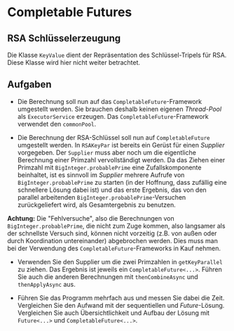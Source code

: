 # Completable Futures #

## RSA Schlüsselerzeugung ##

Die Klasse ``KeyValue`` dient der Repräsentation des Schlüssel-Tripels für RSA. Diese Klasse wird hier nicht weiter betrachtet. 

## Aufgaben ##

* Die Berechnung soll nun auf das ``CompletableFuture``-Framework umgestellt werden. Sie brauchen deshalb keinen eigenen *Thread-Pool* als ``ExecutorService`` erzeugen. Das ``CompletableFuture``-Framework verwendet den ``commonPool``. 

* Die Berechnung der RSA-Schlüssel soll nun auf ``CompletableFuture`` umgestellt werden. In ``RSAKeyPar`` ist bereits ein Gerüst  für einen *Supplier* vorgegeben. Der ``Supplier`` muss aber noch um die eigentliche Berechnung einer Primzahl vervollständigt werden. Da das Ziehen einer Primzahl mit ``BigInteger.probablePrime`` eine Zufallskomponente beinhaltet, ist es sinnvoll im *Supplier* mehrere Aufrufe von ``BigInteger.probablePrime`` zu starten (in der Hoffnung, dass zufällig eine schnellere Lösung dabei ist) und das erste Ergebnis, das von den parallel arbeitenden ``BigInteger.probablePrime``-Versuchen zurückgeliefert wird, als Gesamtergebnis zu benutzen.

**Achtung:** Die "Fehlversuche", also die Berechnungen von ``BigInteger.probablePrime``, die nicht zum Zuge kommen, also langsamer als der schnellste Versuch sind, können nicht vorzeitig (z.B. von außen oder durch Koordination untereinander) abgebrochen werden. Dies muss man bei der Verwendung des ``CompletableFuture``-Frameworks in Kauf nehmen.   

* Verwenden Sie den Supplier um die zwei Primzahlen in ``getKeyParallel`` zu ziehen. Das Ergebnis ist jeweils ein ``CompletableFuture<...>``. Führen Sie auch die anderen Berechnungen mit ``thenCombineAsync`` und ``thenApplyAsync`` aus.

* Führen Sie das Programm mehrfach aus und messen Sie dabei die Zeit. Vergleichen Sie den Aufwand mit der sequentiellen und *Future*-Lösung. Vergleichen Sie auch Übersichtlichkeit und Aufbau der Lösung mit ``Future<...>`` und ``CompletableFuture<...>``. 
